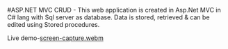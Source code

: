 #ASP.NET MVC CRUD -
This web application is created in Asp.Net MVC in C# lang with Sql server as database.
Data is stored, retrieved & can be edited using Stored procedures.

Live demo-[screen-capture.webm](https://github.com/kiransawant02/CRUDMVC/assets/75112767/c7e831ea-229f-4ef5-a93d-c91979c27b2a)
